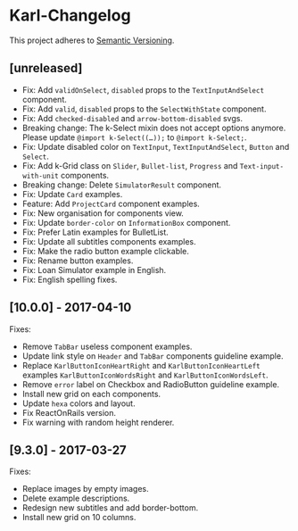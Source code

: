 # Karl-Changelog

This project adheres to [Semantic Versioning](http://semver.org/).

## [unreleased]

- Fix: Add `validOnSelect`, `disabled` props to the `TextInputAndSelect` component.
- Fix: Add `valid`, `disabled` props to the `SelectWithState` component.
- Fix: Add `checked-disabled` and `arrow-bottom-disabled` svgs.
- Breaking change: The k-Select mixin does not accept options anymore.
  Please update `@import k-Select((…));` to `@import k-Select;`.
- Fix: Update disabled color on `TextInput`, `TextInputAndSelect`, `Button`
  and `Select`.
- Fix: Add k-Grid class on `Slider`, `Bullet-list`, `Progress` and
  `Text-input-with-unit` components.
- Breaking change: Delete `SimulatorResult` component.
- Fix: Update `Card` examples.
- Feature: Add `ProjectCard` component examples.
- Fix: New organisation for components view.
- Fix: Update `border-color` on `InformationBox` component.
- Fix: Prefer Latin examples for BulletList.
- Fix: Update all subtitles components examples.
- Fix: Make the radio button example clickable.
- Fix: Rename button examples.
- Fix: Loan Simulator example in English.
- Fix: English spelling fixes.

## [10.0.0] - 2017-04-10

Fixes:
- Remove `TabBar` useless component examples.
- Update link style on `Header` and `TabBar` components guideline example.
- Replace `KarlButtonIconHeartRight` and `KarlButtonIconHeartLeft` examples
  `KarlButtonIconWordsRight` and `KarlButtonIconWordsLeft`.
- Remove `error` label on Checkbox and RadioButton guideline example.
- Install new grid on each components.
- Update `hexa` colors and layout.
- Fix ReactOnRails version.
- Fix warning with random height renderer.

## [9.3.0] - 2017-03-27

Fixes:
- Replace images by empty images.
- Delete example descriptions.
- Redesign new subtitles and add border-bottom.
- Install new grid on 10 columns.
